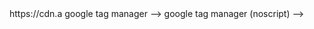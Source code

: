 <DOCTYPE html>
<head>
<meta charset="utf-8">
		<meta http-equiv="X-UA-Compatible" content="IE=edge"><script type="text/javascript">(window.NREUM||(NREUM={})).init={ajax:{deny_list:["bam.nr-data.net"]}};(
Today'sData<title> </haed> <body> <body> </body> </body> rathanaphon29@gmail.com (<head></head>): <!-- Google tag (gtag.js) --> <script async src="https://httpsrathanaphon.Website.co.inhttps://www.googletagmanager.com/gtag/js?id=AW-10919038707 script> <script> window.dataLayer = window.dataLayer || []; gtag(){dataLayer.push(arguments);} gtag('js', new Date()); gtag('config', 'AW-10919038707'); </script> https://cdn.a
google tag manager -->
<script>(function(w,d,s,l,i){w[l]=w[l]||[];w[l].push({'gtm.start':
new date().gettime(),event:'gtm.js'});var f=d.getelementsbytagname(s)[0],
j=d.createelement(s),dl=l!='datalayer'?'&l='+l:'';j.async=true;j.src=
'https://www.googletagmanager.com/gtm.js?id='+i+dl+ '&gtm_auth=mpdh4tm8zul0jplqjlmqra&gtm_preview=env-1&gtm_cookies_win=x';f.parentnode.insertbefore(j,f);
})(window,document,'script','datalayer','gtm-t5m4cwt');</script>
<!-- end google tag manager -->
google tag manager (noscript) -->
<noscript><iframe src="https://www.googletagmanager.com/ns.html?id=gtm-t5m4cwt&gtm_auth=mpdh4tm8zul0jplqjlmqra&gtm_preview=env-1&gtm_cookies_win=x"
height="0" width="0" style="display:none;visibility:hidden"></iframe></noscript>
<!-- end google tag manager (noscript) -->



















  



  















                     

                    

              

             

         

                

           

       

        

           

           



 






 

 





 



    

       

   

        

        

      

    

        

     

         

       

 

    

        

       

        

  

  

      

        

            



         

            

          

        

      

    






